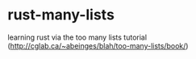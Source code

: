 # rust-many-lists
learning rust via the too many lists tutorial (http://cglab.ca/~abeinges/blah/too-many-lists/book/)
